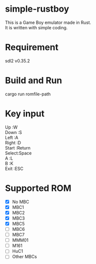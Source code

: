# simple-rustboy  
This is a Game Boy emulator made in Rust.  
It is written with simple coding.  

# Requirement  
sdl2 v0.35.2  

# Build and Run  
cargo run romfile-path  

# Key input  
Up    :W  
Down  :S  
Left  :A  
Right :D  
Start :Return  
Select:Space  
A     :L  
B     :K  
Exit  :ESC  

# Supported ROM  
- [x] No MBC  
- [x] MBC1  
- [x] MBC2  
- [x] MBC3  
- [x] MBC5  
- [ ] MBC6  
- [ ] MBC7  
- [ ] MMM01  
- [ ] M161  
- [ ] HuC1  
- [ ] Other MBCs  
